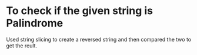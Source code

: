 # To check if the given string is Palindrome

Used string slicing to create a reversed string and then compared the two to get the reult.
